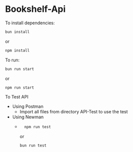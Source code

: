 # Bookshelf-Api

To install dependencies:

```bash
bun install
```
or
```bash
npm install
```

To run:

```bash
bun run start
```
or
```bash
npm run start
```

To Test API
- Using Postman
    - Import all files from directory API-Test to use the test 
- Using Newman
    - ```bash 
        npm run test 
        ```
        or
        ```bash
        bun run test
        ```